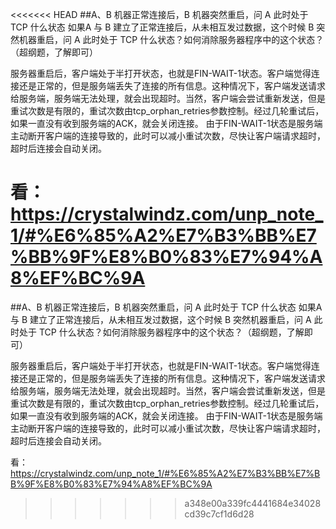 <<<<<<< HEAD
##A、B 机器正常连接后，B 机器突然重启，问 A 此时处于 TCP 什么状态
如果A 与 B 建立了正常连接后，从未相互发过数据，这个时候 B 突然机器重启，问 A 此时处于 TCP 什么状态？如何消除服务器程序中的这个状态？（超纲题，了解即可）

  服务器重启后，客户端处于半打开状态，也就是FIN-WAIT-1状态。客户端觉得连接还是正常的，但是服务端丢失了连接的所有信息。这种情况下，客户端发送请求给服务端，服务端无法处理，就会出现超时。当然，客户端会尝试重新发送，但是重试次数是有限的，重试次数由tcp_orphan_retries参数控制。经过几轮重试后，如果一直没有收到服务端的ACK，就会关闭连接。
  由于FIN-WAIT-1状态是服务端主动断开客户端的连接导致的，此时可以减小重试次数，尽快让客户端请求超时，超时后连接会自动关闭。

看： https://crystalwindz.com/unp_note_1/#%E6%85%A2%E7%B3%BB%E7%BB%9F%E8%B0%83%E7%94%A8%EF%BC%9A
=======
##A、B 机器正常连接后，B 机器突然重启，问 A 此时处于 TCP 什么状态
如果A 与 B 建立了正常连接后，从未相互发过数据，这个时候 B 突然机器重启，问 A 此时处于 TCP 什么状态？如何消除服务器程序中的这个状态？（超纲题，了解即可）

  服务器重启后，客户端处于半打开状态，也就是FIN-WAIT-1状态。客户端觉得连接还是正常的，但是服务端丢失了连接的所有信息。这种情况下，客户端发送请求给服务端，服务端无法处理，就会出现超时。当然，客户端会尝试重新发送，但是重试次数是有限的，重试次数由tcp_orphan_retries参数控制。经过几轮重试后，如果一直没有收到服务端的ACK，就会关闭连接。
  由于FIN-WAIT-1状态是服务端主动断开客户端的连接导致的，此时可以减小重试次数，尽快让客户端请求超时，超时后连接会自动关闭。

看： https://crystalwindz.com/unp_note_1/#%E6%85%A2%E7%B3%BB%E7%BB%9F%E8%B0%83%E7%94%A8%EF%BC%9A
>>>>>>> a348e00a339fc4441684e34028cd39c7cf1d6d28
